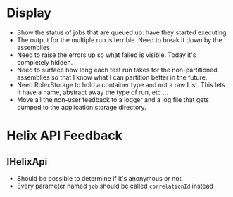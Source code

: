 # Display

- Show the status of jobs that are queued up: have they started executing
- The output for the multiple run is terrible. Need to break it down by 
the assemblies
- Need to raise the errors up so what failed is visible. Today it's completely
hidden.
- Need to surface how long each test run takes for the non-partitioned assemblies
so that I know what I can partition better in the future.
- Need RolexStorage to hold a container type and not a raw List<HelixJob>. This lets it have a 
name, abstract away the type of run, etc ...
- Move all the non-user feedback to a logger and a log file that gets dumped to
the application storage directory.

# Helix API Feedback

## IHelixApi
- Should be possible to determine if it's anonymous or not.
- Every parameter named `job` should be called `correlationId` instead
